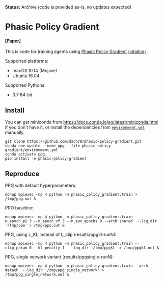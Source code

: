 **Status:** Archive (code is provided as-is, no updates expected)

# Phasic Policy Gradient

#### [[Paper]](https://arxiv.org/abs/2009.04416)

This is code for training agents
using [Phasic Policy Gradient](https://arxiv.org/abs/2009.04416) [(citation)](#citation)
.

Supported platforms:

- macOS 10.14 (Mojave)
- Ubuntu 16.04

Supported Pythons:

- 3.7 64-bit

## Install

You can get miniconda from https://docs.conda.io/en/latest/miniconda.html if you don't have it, or install the
dependencies from [`environment.yml`](environment.yml) manually.

```
git clone https://github.com/dachr8/phasic-policy-gradient.git
conda env update --name ppg --file phasic-policy-gradient/environment.yml
conda activate ppg
pip install -e phasic-policy-gradient
```

## Reproduce

PPG with default hyperparameters:

```
nohup mpiexec -np 4 python -m phasic_policy_gradient.train > /tmp/ppg.out &
```

PPO baseline:

```
nohup mpiexec -np 4 python -m phasic_policy_gradient.train --n_epoch_pi 3 --n_epoch_vf 3 --n_aux_epochs 0 --arch shared  --log_dir '/tmp/ppo' > /tmp/ppo.out &
```

PPG, using L_KL instead of L_clip (results/ppgkl-runN):

```
nohup mpiexec -np 4 python -m phasic_policy_gradient.train --clip_param 0 --kl_penalty 1  --log_dir '/tmp/ppgkl' > /tmp/ppgkl.out &
```

PPG, single network variant (results/ppgsingle-runN):

```
nohup mpiexec -np 4 python -m phasic_policy_gradient.train --arch detach  --log_dir '/tmp/ppg_single_network' > /tmp/ppg_single_network.out &
```
